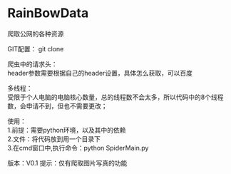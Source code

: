 # RainBowData  
爬取公网的各种资源  

GIT配置： 
git clone 

爬虫中的请求头：  
header参数需要根据自己的header设置，具体怎么获取，可以百度  

多线程：  
受限于个人电脑的电脑核心数量，总的线程数不会太多，所以代码中的8个线程数，会申请不到，但也不需要更改； 

使用：  
1.前提：需要python环境，以及其中的依赖  
2.文件：将代码放到用一个目录下  
3.在cmd窗口中,执行命令：python SpiderMain.py   

版本：V0.1
提示：仅有爬取图片写真的功能
